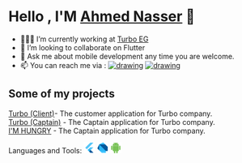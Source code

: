 # Hello , I'M [Ahmed Nasser](https://ahmednasser74.github.io/ahmednasser/) 👋

- 👨🏽‍💻 I’m currently working at [Turbo EG](https://turbo-eg.com/)
- 👯 I’m looking to collaborate on Flutter
- 💬 Ask me about mobile development any time you are welcome.
- 📫 You can reach me via : 
  [<img src="https://upload.wikimedia.org/wikipedia/commons/5/5e/WhatsApp_icon.png" alt="drawing" width="22"/>](https://wa.me/201119193535)
  [<img src="https://play-lh.googleusercontent.com/kMofEFLjobZy_bCuaiDogzBcUT-dz3BBbOrIEjJ-hqOabjK8ieuevGe6wlTD15QzOqw" alt="drawing" width="22"/>](https://www.linkedin.com/in/ahmed-nasser-5b9554190/)

## Some of my projects
[Turbo (Client)](https://apps.apple.com/eg/app/turbo-app/id1534848839)- The customer application for Turbo company.<br/>
[Turbo (Captain)](https://apps.apple.com/eg/app/turbo-captain/id1534849181) - The Captain application for Turbo company.<br/>
[I'M HUNGRY](https://play.google.com/store/apps/details?id=com.imhungry.www&hl=ar&gl=US) - The Captain application for Turbo company.<br/>

Languages and Tools:   <img src="https://raw.githubusercontent.com/github/explore/80688e429a7d4ef2fca1e82350fe8e3517d3494d/topics/flutter/flutter.png" alt="drawing" width="22"/>
  <img src="https://raw.githubusercontent.com/github/explore/80688e429a7d4ef2fca1e82350fe8e3517d3494d/topics/dart/dart.png" alt="drawing" width="22"/> 
  <img src="https://raw.githubusercontent.com/github/explore/80688e429a7d4ef2fca1e82350fe8e3517d3494d/topics/android/android.png" alt="drawing" width="22"/> 
     

